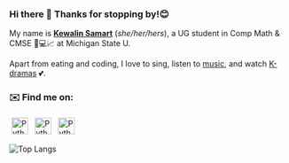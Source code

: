 ### Hi there 👋 Thanks for stopping by!😊 
My name is **[Kewalin Samart](https://kewalinsamart.github.io/curriculum-vitae/Kewalin_Samart_CV.pdf)** (*she/her/hers*), a UG student in Comp Math & CMSE 🧬💻📈 at Michigan State U. 

Apart from eating and coding, I love to sing, listen to [music](https://open.spotify.com/user/315dix5kcufxwq2s6bnoyu2x4lui?si=af4402b9d54e464d), and watch [K-dramas](https://instagram.com/hospitalplaylist_official?utm_medium=copy_link) 💕.


### ✉️ Find me on:

<p align="left">
 <a href="https://linkedin.com/in/kewalinsamart" target="_blank" rel="noopener noreferrer"> <img src="https://cdn.jsdelivr.net/npm/simple-icons@v3/icons/linkedin.svg" alt="Python" height="30" style="vertical-align:top; margin:4px"></a>
 <a href="mailto:samartke@msu.edu"> <img src="https://cdn.jsdelivr.net/npm/simple-icons@v3/icons/gmail.svg" alt="Python" height="30" style="vertical-align:top; margin:4px"></a>
<a href="https://www.twitter.com/KewalinSamart"> <img src="https://cdn3.iconfinder.com/data/icons/picons-social/57/43-twitter-8192.png" alt="Python" height="30" style="vertical-align:top; margin:4px"></a>
  
</p>

![Top Langs](https://github-readme-stats.vercel.app/api/top-langs/?username=KewalinSamart)

<!--
**KewalinSamart/KewalinSamart** is a ✨ _special_ ✨ repository because its `README.md` (this file) appears on your GitHub profile.

Here are some ideas to get you started:

- 🔭 I’m currently working on ...
- 🌱 I’m currently learning ...
- 👯 I’m looking to collaborate on ...
- 🤔 I’m looking for help with ...
- 💬 Ask me about ...
- 📫 How to reach me: ...
- 😄 Pronouns: ...
- ⚡ Fun fact: ...
-->
